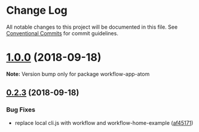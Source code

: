 # Change Log

All notable changes to this project will be documented in this file.
See [Conventional Commits](https://conventionalcommits.org) for commit guidelines.

<a name="1.0.0"></a>
# [1.0.0](https://github.com/havardh/workflow/compare/workflow-app-atom@0.2.3...workflow-app-atom@1.0.0) (2018-09-18)

**Note:** Version bump only for package workflow-app-atom





<a name="0.2.3"></a>
## [0.2.3](https://github.com/havardh/workflow/compare/workflow-app-atom@0.2.2...workflow-app-atom@0.2.3) (2018-09-18)


### Bug Fixes

* replace local cli.js with workflow and workflow-home-example ([af45171](https://github.com/havardh/workflow/commit/af45171))
